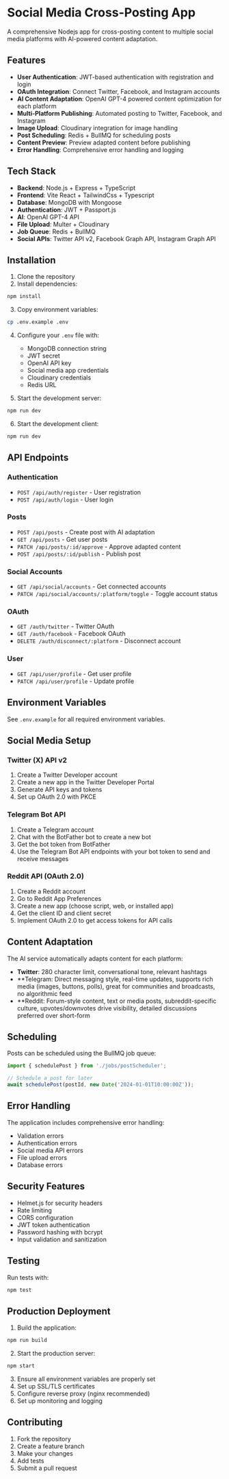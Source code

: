 
# Social Media Cross-Posting App

A comprehensive Nodejs app for cross-posting content to multiple social media platforms with AI-powered content adaptation.

## Features

- **User Authentication**: JWT-based authentication with registration and login
- **OAuth Integration**: Connect Twitter, Facebook, and Instagram accounts
- **AI Content Adaptation**: OpenAI GPT-4 powered content optimization for each platform
- **Multi-Platform Publishing**: Automated posting to Twitter, Facebook, and Instagram
- **Image Upload**: Cloudinary integration for image handling
- **Post Scheduling**: Redis + BullMQ for scheduling posts
- **Content Preview**: Preview adapted content before publishing
- **Error Handling**: Comprehensive error handling and logging

## Tech Stack

- **Backend**: Node.js + Express + TypeScript
- **Frontend**: Vite React + TailwindCss + Typescript
- **Database**: MongoDB with Mongoose
- **Authentication**: JWT + Passport.js
- **AI**: OpenAI GPT-4 API
- **File Upload**: Multer + Cloudinary
- **Job Queue**: Redis + BullMQ
- **Social APIs**: Twitter API v2, Facebook Graph API, Instagram Graph API

## Installation

1. Clone the repository
2. Install dependencies:
```bash
npm install
```

3. Copy environment variables:
```bash
cp .env.example .env
```

4. Configure your `.env` file with:
   - MongoDB connection string
   - JWT secret
   - OpenAI API key
   - Social media app credentials
   - Cloudinary credentials
   - Redis URL

5. Start the development server:
```bash
npm run dev
```
6. Start the development client:
```bash
npm run dev
```

## API Endpoints

### Authentication
- `POST /api/auth/register` - User registration
- `POST /api/auth/login` - User login

### Posts
- `POST /api/posts` - Create post with AI adaptation
- `GET /api/posts` - Get user posts
- `PATCH /api/posts/:id/approve` - Approve adapted content
- `POST /api/posts/:id/publish` - Publish post

### Social Accounts
- `GET /api/social/accounts` - Get connected accounts
- `PATCH /api/social/accounts/:platform/toggle` - Toggle account status

### OAuth
- `GET /auth/twitter` - Twitter OAuth
- `GET /auth/facebook` - Facebook OAuth
- `DELETE /auth/disconnect/:platform` - Disconnect account

### User
- `GET /api/user/profile` - Get user profile
- `PATCH /api/user/profile` - Update profile

## Environment Variables

See `.env.example` for all required environment variables.

## Social Media Setup

### Twitter (X) API v2
1. Create a Twitter Developer account
2. Create a new app in the Twitter Developer Portal
3. Generate API keys and tokens
4. Set up OAuth 2.0 with PKCE

### Telegram Bot API
1. Create a Telegram account
2. Chat with the BotFather bot to create a new bot
3. Get the bot token from BotFather
4. Use the Telegram Bot API endpoints with your bot token to send and receive messages

### Reddit API (OAuth 2.0)
1. Create a Reddit account
2. Go to Reddit App Preferences
3. Create a new app (choose script, web, or installed app)
4. Get the client ID and client secret
5. Implement OAuth 2.0 to get access tokens for API calls

## Content Adaptation

The AI service automatically adapts content for each platform:

- **Twitter**: 280 character limit, conversational tone, relevant hashtags
- **Telegram: Direct messaging style, real-time updates, supports rich media (images, buttons, polls), great for communities and broadcasts, no algorithmic feed
- **Reddit: Forum-style content, text or media posts, subreddit-specific culture, upvotes/downvotes drive visibility, detailed discussions preferred over short-form


## Scheduling

Posts can be scheduled using the BullMQ job queue:

```typescript
import { schedulePost } from './jobs/postScheduler';

// Schedule a post for later
await schedulePost(postId, new Date('2024-01-01T10:00:00Z'));
```

## Error Handling

The application includes comprehensive error handling:
- Validation errors
- Authentication errors  
- Social media API errors
- File upload errors
- Database errors

## Security Features

- Helmet.js for security headers
- Rate limiting
- CORS configuration
- JWT token authentication
- Password hashing with bcrypt
- Input validation and sanitization

## Testing

Run tests with:
```bash
npm test
```

## Production Deployment

1. Build the application:
```bash
npm run build
```

2. Start the production server:
```bash
npm start
```

3. Ensure all environment variables are properly set
4. Set up SSL/TLS certificates
5. Configure reverse proxy (nginx recommended)
6. Set up monitoring and logging

## Contributing

1. Fork the repository
2. Create a feature branch
3. Make your changes
4. Add tests
5. Submit a pull request
